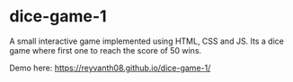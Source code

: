 # dice-game-1
A small interactive game implemented using HTML, CSS and JS. Its a dice game where first one to reach the score of 50 wins. 

Demo here: https://reyvanth08.github.io/dice-game-1/
